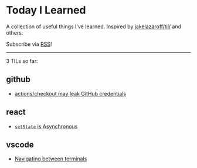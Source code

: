# Today I Learned

A collection of useful things I've learned. Inspired by [jakelazaroff/til/](https://github.com/jakelazaroff/til/) and others.

Subscribe via [RSS](https://saurabh-kumar.com/til/rss.xml)!

---

3 TILs so far:

## github

- [actions/checkout may leak GitHub credentials](/github/checkout-can-leak-github-creds.md)

## react

- [`setState` is Asynchronous](/react/setstate-is-async.md)

## vscode

- [Navigating between terminals](/vscode/navigating-between-terminals.md)
